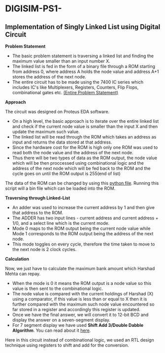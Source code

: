 # DIGISIM-PS1-
## Implementation of Singly Linked List using Digital Circuit

**Problem Statement**

- The basic problem statement is traversing a linked list and finding the maximum value smaller than an input number X.
- The linked list is fed in the form of a binary file through a ROM starting from address 0, where address A holds the node value and address A+1 stores the address of the next node.
- The entire circuit has to be made using the 7400 IC series which includes IC's like Multiplexers, Registers, Counters, Flip Flops, combinational gates etc. [(Entire Problem Statement)](https://github.com/Fangzzxx/DIGISIM-PS1-/blob/main/Digisim'21_PS1%20(1).pdf)

**Approach**

The circuit was designed on Proteus EDA software.
- On a high level, the basic approach is to iterate over the entire linked list and check if the current node value is smaller than the input X and then update the maximum such value.
- The linked list will be read through the ROM which takes an address as input and returns the data stored at that address.
- Since the hardware cost for the ROM is high only one ROM was used to read both the node value and the address of the next node.
- Thus there will be two types of data as the ROM output, the node value which will be then proccessed using combinational logic and the address of the next node which will be fed back to the ROM and the cycle goes on until the ROM output is 255(end of list)

The data of the ROM can be changed by using this [python file](https://github.com/Fangzzxx/DIGISIM-PS1-/blob/main/create_bin_file.py). Running this script will a bin file which can be loaded into the ROM.

**Traversing through Linked-List**

- An adder was used to increase the current address by 1 and then give that address to the ROM.
- The ADDER has two input lines - current address and current address + 1/0, and a select line which is the current mode.
- Mode 0 maps to the ROM output being the current node value while Mode 1 corresponds to the ROM output being the address of the next node.
- This mode toggles on every cycle, therefore the time taken to move to the next node is 2 clock cycles.

**Calculation**

Now, we just have to calculate the maximum bank amount which Harshad Mehta can repay.
-	When the mode is 0 it means the ROM output is a node value so this value is then sent to the combinational logic.
-	The node value is compared with the current holdings of Harshad (X) using a comparator, if this value is less than or equal to X then it is further compared with the maximum such node value encountered so far stored in a register and accordingly this register is updated.
-	Once we have the final answer, we will convert it to 12-bit BCD and display the answer on a seven-segment display.
-	For 7 segment display we have used **Shift Add 3/Double Dabble Algorithm**. You can read about it [here](https://www.youtube.com/watch?v=IBgiB7KXfEY).

Here in this circuit instead of combinational logic, we used an RTL design technique using registers to shift and add for the conversion.

